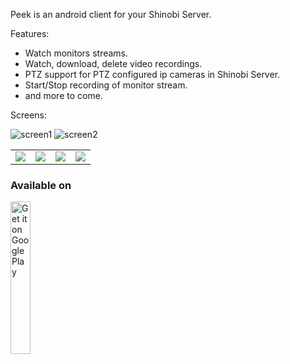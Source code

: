 Peek is an android client for your Shinobi Server.

Features:

* Watch monitors streams.
* Watch, download, delete video recordings.
* PTZ support for PTZ configured ip cameras in Shinobi Server.
* Start/Stop recording of monitor stream.
* and more to come.

Screens:

![screen1](https://lh3.googleusercontent.com/tKnkuRQxzTS3qTI0NPodN-kFaHdymyET8KlXXejFpWefWFgbstg99qaPK2mF0zyZK4cg=w1262-h563-rw) ![screen2](https://lh3.googleusercontent.com/qJifUSgxg4Nv5wjFbmglrN2_kIcu-rfDX0iOobAlYuGxREBoLwGWynNVezEIaqQ8znao=w1262-h563-rw)

<table style="border: 0px;">
  <tr style="border: 0px;">
    <td style="border: 0px;"><img src="https://lh3.googleusercontent.com/tKnkuRQxzTS3qTI0NPodN-kFaHdymyET8KlXXejFpWefWFgbstg99qaPK2mF0zyZK4cg=w1262-h563-rw" /></td>
    <td style="border: 0px;"><img src="https://lh3.googleusercontent.com/qJifUSgxg4Nv5wjFbmglrN2_kIcu-rfDX0iOobAlYuGxREBoLwGWynNVezEIaqQ8znao=w1262-h563-rw" /></td>
    <td style="border: 0px;"><img src="https://lh3.googleusercontent.com/ZWO7LOwJFGQkjzox0_0j7eHjOyKhnFGXmFR2TdoJA4CPNXNY1XEPnoE5xzei9DgHeBY=w1262-h563-rw" /></td>
    <td style="border: 0px;"><img src="https://lh3.googleusercontent.com/i4FnULhBPtr_yYQAiMSP26WHgKBMSDaQ-2eqIQm37p8jCoiWZM0RQGME_6z_M75fzjU=w1262-h563-rw" /></td>
  </tr>
</table>

### Available on

<a href='https://play.google.com/store/apps/details?id=com.allensandiego.peek&pcampaignid=MKT-Other-global-all-co-prtnr-py-PartBadge-Mar2515-1'><img width="25%" height="25%" alt='Get it on Google Play' src='https://play.google.com/intl/en_us/badges/images/generic/en_badge_web_generic.png'/></a>
